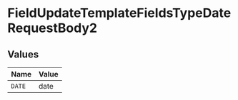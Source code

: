 # FieldUpdateTemplateFieldsTypeDateRequestBody2


## Values

| Name   | Value  |
| ------ | ------ |
| `DATE` | date   |